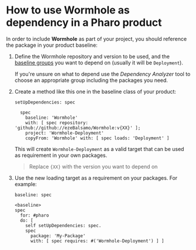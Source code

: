 # How to use Wormhole as dependency in a Pharo product

In order to include **Wormhole** as part of your project, you should reference
the package in your product baseline:

1. Define the Wormhole repository and version to be used, and the [baseline groups](../reference/Baseline-groups.md)
    you want to depend on (usually it will be `Deployment`).

    If you're unsure on what to depend use the *Dependency Analyzer*
    tool to choose an appropriate group including the packages you need.

2. Create a method like this one in the baseline class of your product:

    ```smalltalk
    setUpDependencies: spec

      spec
        baseline: 'Wormhole'
        with: [ spec repository: 'github://github://ezeBalsamo/Wormhole:v{XX}' ];
        project: 'Wormhole-Deployment'
        copyFrom: 'Wormhole' with: [ spec loads: 'Deployment' ]
    ```

    This will create `Wormhole-Deployment` as a valid target that can be used
    as requirement in your own packages.

    > Replace `{XX}` with the version you want to depend on

3. Use the new loading target as a requirement on your packages. For example:

    ```smalltalk
    baseline: spec

    <baseline>
    spec
      for: #pharo
      do: [
        self setUpDependencies: spec.
        spec
          package: 'My-Package'
          with: [ spec requires: #('Wormhole-Deployment') ] ]
    ```
